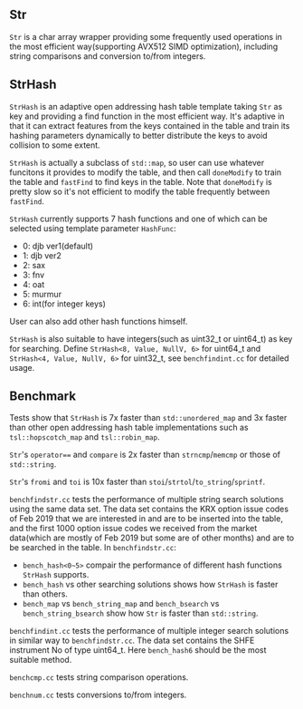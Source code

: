 ## Str
`Str` is a char array wrapper providing some frequently used operations in the most efficient way(supporting AVX512 SIMD optimization), including string comparisons and conversion to/from integers.

## StrHash
`StrHash` is an adaptive open addressing hash table template taking `Str` as key and providing a find function in the most efficient way. It's adaptive in that it can extract features from the keys contained in the table and train its hashing parameters dynamically to better distribute the keys to avoid collision to some extent.

`StrHash` is actually a subclass of `std::map`, so user can use whatever funcitons it provides to modify the table, and then call `doneModify` to train the table and `fastFind` to find keys in the table. Note that `doneModify` is pretty slow so it's not efficient to modify the table frequently between `fastFind`.

`StrHash` currently supports 7 hash functions and one of which can be selected using template parameter `HashFunc`:
* 0: djb ver1(default)
* 1: djb ver2
* 2: sax
* 3: fnv
* 4: oat
* 5: murmur
* 6: int(for integer keys)

User can also add other hash functions himself.

`StrHash` is also suitable to have integers(such as uint32_t or uint64_t) as key for searching. Define `StrHash<8, Value, NullV, 6>`
for uint64_t and `StrHash<4, Value, NullV, 6>` for uint32_t, see `benchfindint.cc` for detailed usage.

## Benchmark
Tests show that `StrHash` is 7x faster than `std::unordered_map` and 3x faster than other open addressing hash table implementations such as `tsl::hopscotch_map` and `tsl::robin_map`.

`Str`'s `operator==` and `compare` is 2x faster than `strncmp`/`memcmp` or those of `std::string`.

`Str`'s `fromi` and `toi` is 10x faster than `stoi`/`strtol`/`to_string`/`sprintf`.

`benchfindstr.cc` tests the performance of multiple string search solutions using the same data set. The data set contains the KRX option issue codes of Feb 2019 that we are interested in and are to be inserted into the table, and the first 1000 option issue codes we received from the market data(which are mostly of Feb 2019 but some are of other months) and are to be searched in the table.
In `benchfindstr.cc`: 
* `bench_hash<0~5>` compair the performance of different hash functions `StrHash` supports.
* `bench_hash` vs other searching solutions shows how `StrHash` is faster than others.
* `bench_map` vs `bench_string_map` and `bench_bsearch` vs `bench_string_bsearch` show how `Str` is faster than `std::string`.

`benchfindint.cc` tests the performance of multiple integer search solutions in similar way to `benchfindstr.cc`. The data set contains the SHFE instrument No of type uint64_t. Here `bench_hash6` should be the most suitable method.

`benchcmp.cc` tests string comparison operations.

`benchnum.cc` tests conversions to/from integers.
